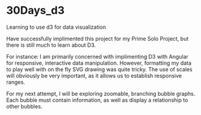 # 30Days_d3
Learning to use d3 for data visualization

Have successfully implimented this project for my Prime Solo Project, but there is still much to learn about D3.

For instance: I am primarily concerned with implimenting D3 with Angular for responsive, interactive data manipulation. However, formatting my data to play well with on the fly SVG drawing was quite tricky. The use of scales will obviously be very important, as it allows us to establish responsive ranges.

For my next attempt, I will be exploring zoomable, branching bubble graphs. Each bubble must contain information, as well as display a relationship to other bubbles. 
